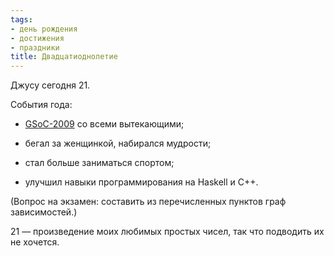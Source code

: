 ```yaml
---
tags:
- день рождения
- достижения
- праздники
title: Двадцатиоднолетие
---
```


Джусу сегодня 21.

События года:

-   [GSoC-2009][] со всеми вытекающими;

-   бегал за женщинкой, набирался мудрости;

-   стал больше заниматься спортом;

-   улучшил навыки программирования на Haskell и C++.

(Вопрос на экзамен: составить из перечисленных пунктов граф
зависимостей.)

21 — произведение моих любимых простых чисел, так что подводить их не
хочется.

  [GSoC-2009]: http://sphinx.net.ru/blog/tag/GSoC-2009

